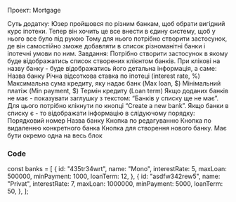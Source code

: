Проект: Mortgage

Суть додатку:
   Юзер пройшовся по різним банкам, щоб обрати вигідний курс іпотеки.
      Тепер він хочить це все внести в єдину систему, щоб у нього все було під рукою
      Тому для нього потрібно створити застосунок, де він самостійно зможе добавляти в список різноманітні банки і іпотечні умови по ним.
Завдання:
   Потрібно створити застосунок в якому буде відображатись список створених клієнтом банків. При клікові на назву банку - буде відображатись його детальна інформація, а саме:
Назва банку
   Річна відсоткова ставка по іпотеці (interest rate, %)
   Максимальна сума кредиту, яку надає банк (Max loan, $)
   Мінімальний платіж (Min payment, $)
   Термін кредиту (Loan term)
   Якщо доданих банків не має - показувати заглушку з текстом: “Банків у списку ще не має”. Для цього потрібно клікнути по кнопці “Create a new bank”.
   Якщо банки в списку є - то відображати інформацію в слідуючому порядку:
   Порядковий номер
Назва банку
   Кнопка по редагуванню
   Кнопка по видаленню конкретного банка
   Кнопка для створення нового банку. Має бути окремо одна на весь блок

###  Code

 const banks = [
{
id: "435tr34wrt",
name: "Mono",
interestRate: 5,
maxLoan: 500000,
minPayment: 1000,
loanTerm: 12,
},
{
id: "asdfw342rew5",
name: "Privat",
interestRate: 7,
maxLoan: 1000000,
minPayment: 5000,
loanTerm: 50,
},
];